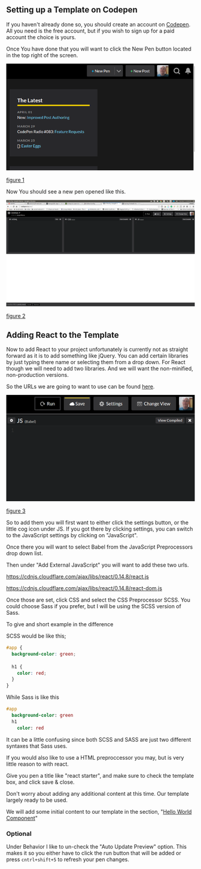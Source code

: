 ## Setting up a Template on Codepen

If you haven't already done so, you should create an account on [Codepen][1].
All you need is the free account, but if you wish to sign up for a paid account
the choice is yours.

Once You have done that you will want to click the New Pen button located in the top right of the screen.

![Create New Pen][figure 1]

[figure 1][figure 1]

Now You should see a new pen opened like this.

![New Pen][figure 2]

[figure 2][figure 2]

## Adding React to the Template

Now to add React to your project unfortunately is currently not as straight
forward as it is to add something like jQuery.  You can add certain libraries
by just typing there name or selecting them from a drop down.  For React though
we will need to add two libraries.  And we will want the non-minified,
non-production versions.

So the URLs we are going to want to use can be found [here][2].

![Open Settings][figure 3]

[figure 3][figure 3]

So to add them you will first want to either click the settings button, or the
little cog icon under JS. If you got there by clicking settings, you can switch
to the JavaScript settings by clicking on "JavaScript".

Once there you will want to select Babel from the JavaScript Preprocessors drop
down list.

Then under "Add External JavaScript" you will want to add these two urls.

https://cdnjs.cloudflare.com/ajax/libs/react/0.14.8/react.js

https://cdnjs.cloudflare.com/ajax/libs/react/0.14.8/react-dom.js

Once those are set, click CSS and select the CSS Preprocessor SCSS.  You could
choose Sass if you prefer, but I will be using the SCSS version of Sass.

To give and short example in the difference

SCSS would be like this;
```scss
#app {
  background-color: green;

  h1 {
    color: red;
  }
}
```

While Sass is like this
```sass
#app
  background-color: green
  h1
    color: red
```

It can be a little confusing since both SCSS and SASS are just two different
syntaxes that Sass uses.

If you would also like to use a HTML preproccessor you may, but is very little
reason to with react.

Give you pen a title like "react starter", and make sure to check the template
box, and click save & close.

Don't worry about adding any additional content at this time.  Our template
largely ready to be used.

We will add some initial content to our template in the section,
"[Hello World Component][3]"

### Optional

Under Behavior I like to un-check the "Auto Update Preview" option.  This makes
it so you either have to click the run button that will be added or press
`cntrl+shift+5` to refresh your pen changes.

[1]: https://codepen.io/signup (Code Pen Signup)
[2]: https://cdnjs.com/libraries/react/ (React CDN)
[3]: hello-world.md

[figure 1]: create-new-pen.png (Create New Pen)
[figure 2]: new-pen.png (New Pen Window)
[figure 3]: open-settings.png (Open The Settings Pane)
